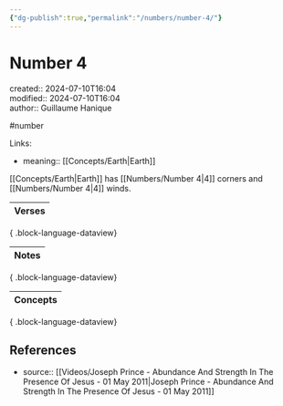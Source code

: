 ```yaml
---
{"dg-publish":true,"permalink":"/numbers/number-4/"}
---
```



# Number 4

created:: 2024-07-10T16:04  
modified:: 2024-07-10T16:04  
author:: Guillaume Hanique

#number

Links:

- meaning:: [[Concepts/Earth\|Earth]]

[[Concepts/Earth\|Earth]] has [[Numbers/Number 4\|4]] corners and [[Numbers/Number 4\|4]] winds.

| Verses |
| ------ |

{ .block-language-dataview}

| Notes |
| ----- |

{ .block-language-dataview}

| Concepts |
| -------- |

{ .block-language-dataview}

## References

- source:: [[Videos/Joseph Prince - Abundance And Strength In The Presence Of Jesus - 01 May 2011\|Joseph Prince - Abundance And Strength In The Presence Of Jesus - 01 May 2011]]
